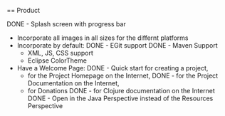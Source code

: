 == Product

DONE - Splash screen with progress bar
- Incorporate all images in all sizes for the differnt platforms
- Incorporate by default:
DONE  - EGit support
DONE  - Maven Support
  - XML, JS, CSS support
  - Eclipse ColorTheme
- Have a Welcome Page: 
DONE  - Quick start for creating a project, 
  - for the Project Homepage on the Internet, 
DONE  - for the Project Documentation on the Internet, 
  - for Donations
DONE  - for Clojure documentation on the Internet
DONE - Open in the Java Perspective instead of the Resources Perspective
